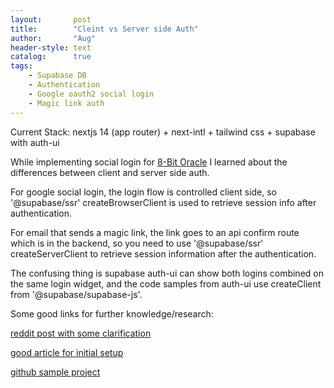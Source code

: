 ```yaml
---
layout:       post
title:        "Cleint vs Server side Auth"
author:       "Aug"
header-style: text
catalog:      true
tags:
    - Supabase DB
    - Authentication
    - Google oauth2 social login
    - Magic link auth
---
```


Current Stack: nextjs 14 (app router) + next-intl + tailwind css + supabase with auth-ui

While implementing social login for [8-Bit Oracle](https://8bitoracle.ai) I learned about the differences between client and server side auth.

For google social login, the login flow is controlled client side, so '@supabase/ssr' createBrowserClient is used to retrieve session info after authentication.

For email that sends a magic link, the link goes to an api confirm route which is in the backend, so you need to use '@supabase/ssr' createServerClient to retrieve session information after the authentication.

The confusing thing is supabase auth-ui can show both logins combined on the same login widget, and the code samples from auth-ui use createClient from '@supabase/supabase-js'.

Some good links for further knowledge/research:

[reddit post with some clarification](https://www.reddit.com/r/Supabase/comments/17hbwqb/question_about_supabasessr_and)

[good article for initial setup](https://ekremsonmezer.substack.com/p/supabase-and-nextjs-14-authentication)

[github sample project](https://github.com/SamuelSackey/nextjs-supabase-example)



